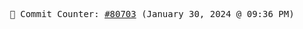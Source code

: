 <p align="center">
    <samp>
        📮 Commit Counter: <a href="https://github.com/Javascript-void0/Javascript-void0/commits/main">#80703</a> (January 30, 2024 @ 09:36 PM)
    </samp>
</p>